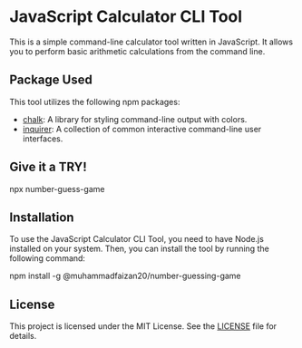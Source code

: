 # JavaScript Calculator CLI Tool

This is a simple command-line calculator tool written in JavaScript. It allows you to perform basic arithmetic calculations from the command line.

## Package Used

This tool utilizes the following npm packages:

- [chalk](https://www.npmjs.com/package/chalk): A library for styling command-line output with colors.
- [inquirer](https://www.npmjs.com/package/inquirer): A collection of common interactive command-line user interfaces.

## Give it a TRY!

npx number-guess-game

## Installation

To use the JavaScript Calculator CLI Tool, you need to have Node.js installed on your system. Then, you can install the tool by running the following command:

npm install -g @muhammadfaizan20/number-guessing-game

## License

This project is licensed under the MIT License. See the [LICENSE](LICENSE) file for details.
